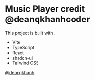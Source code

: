# Music Player credit @deanqkhanhcoder
This project is built with .

- Vite
- TypeScript
- React
- shadcn-ui
- Tailwind CSS

[@deanqkhanh](https://www.tiktok.com/@deanqkhanh)
